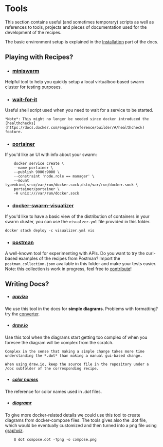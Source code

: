 # Tools

This section contains useful (and sometimes temporary) scripts as well as references to tools, projects and pieces of documentation used for the development of the recipes.

The basic environment setup is explained in the [Installation](../installation.md) part of the docs.

## Playing with Recipes?

- ### [miniswarm](https://github.com/aelsabbahy/miniswarm)
Helpful tool to help you quickly setup a local virtualbox-based swarm cluster for testing purposes.

- ### [wait-for-it](https://github.com/vishnubob/wait-for-it)
Useful shell script used when you need to wait for a service to be started.

    *Note*: This might no longer be needed since docker introduced the [healthchecks](https://docs.docker.com/engine/reference/builder/#/healthcheck) feature.

- ### [portainer](https://portainer.readthedocs.io)
If you'd like an UI with info about your swarm:

        docker service create \
        --name portainer \
        --publish 9000:9000 \
        --constraint 'node.role == manager' \
        --mount type=bind,src=/var/run/docker.sock,dst=/var/run/docker.sock \
        portainer/portainer \
        -H unix:///var/run/docker.sock

- ### [docker-swarm-visualizer](https://github.com/dockersamples/docker-swarm-visualizer)
If you'd like to have a basic view of the distribution of containers in your swarm cluster, you can use the ```visualzer.yml``` file provided in this folder.

    docker stack deploy -c visualizer.yml vis
    
- ### [postman](https://www.getpostman.com/)
A well-known tool for experimenting with APIs. Do you want to try the curl-based examples of the recipes from Postman? Import the ```postman_collection.json``` available in this folder and make your tests easier. Note: this collection is work in progress, feel free to [contribute](../contributing.md)!

## Writing Docs?

- ##### [gravizo](http://www.gravizo.com)
We use this tool in the docs for **simple diagrams**. Problems with formatting? try the [converter](http://www.gravizo.com/#converter).

- ##### [draw.io](https://www.draw.io)
Use this tool when the diagrams start getting too complex of when you foresee the diagram will be complex from the scratch.

    Complex in the sense that making a simple change takes more time understanding the *.dot* than making a manual gui-based change.

    When using draw.io, keep the source file in the repository under a /doc subfolder of the corresponding recipe.

- ##### [color names](http://www.graphviz.org/doc/info/colors.html#brewer)
The reference for color names used in *.dot* files.

- ##### [diagramr](http://diagramr.inventage.com)
To give more docker-related details we could use this tool to create diagrams from docker-compose files. The tools gives also the .dot file, which would be eventually customized and then turned into a png file using [graphviz](http://www.graphviz.org).

        $ dot compose.dot -Tpng -o compose.png
